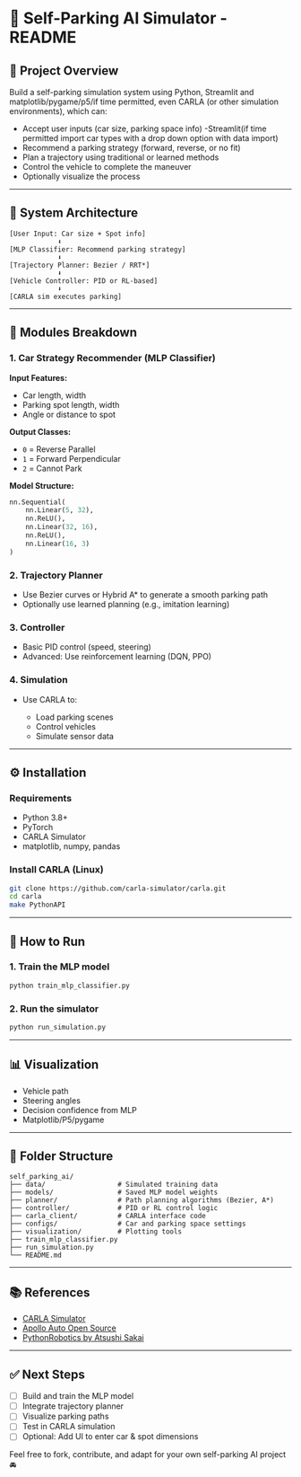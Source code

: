 # 🚗 Self-Parking AI Simulator - README

## 📌 Project Overview


Build a self-parking simulation system using Python, Streamlit and matplotlib/pygame/p5/if time permitted, even CARLA (or other simulation environments), which can:

* Accept user inputs (car size, parking space info) -Streamlit(if time permitted import car types with a drop down option with data import)
* Recommend a parking strategy (forward, reverse, or no fit)
* Plan a trajectory using traditional or learned methods
* Control the vehicle to complete the maneuver
* Optionally visualize the process

---

## 🧱 System Architecture

```text
[User Input: Car size + Spot info]
            ⬇
[MLP Classifier: Recommend parking strategy]
            ⬇
[Trajectory Planner: Bezier / RRT*]  
            ⬇
[Vehicle Controller: PID or RL-based]
            ⬇
[CARLA sim executes parking]
```

---

## 🧠 Modules Breakdown

### 1. Car Strategy Recommender (MLP Classifier)

**Input Features:**

* Car length, width
* Parking spot length, width
* Angle or distance to spot

**Output Classes:**

* `0` = Reverse Parallel
* `1` = Forward Perpendicular
* `2` = Cannot Park

**Model Structure:**

```python
nn.Sequential(
    nn.Linear(5, 32),
    nn.ReLU(),
    nn.Linear(32, 16),
    nn.ReLU(),
    nn.Linear(16, 3)
)
```

### 2. Trajectory Planner

* Use Bezier curves or Hybrid A\* to generate a smooth parking path
* Optionally use learned planning (e.g., imitation learning)

### 3. Controller

* Basic PID control (speed, steering)
* Advanced: Use reinforcement learning (DQN, PPO)

### 4. Simulation

* Use CARLA to:

  * Load parking scenes
  * Control vehicles
  * Simulate sensor data

---

## ⚙️ Installation

### Requirements

* Python 3.8+
* PyTorch
* CARLA Simulator
* matplotlib, numpy, pandas

### Install CARLA (Linux)

```bash
git clone https://github.com/carla-simulator/carla.git
cd carla
make PythonAPI
```

---

## 🚀 How to Run

### 1. Train the MLP model

```bash
python train_mlp_classifier.py
```

### 2. Run the simulator

```bash
python run_simulation.py
```

---

## 📊 Visualization

* Vehicle path
* Steering angles
* Decision confidence from MLP
* Matplotlib/P5/pygame
---

## 📁 Folder Structure

```
self_parking_ai/
├── data/                  # Simulated training data
├── models/                # Saved MLP model weights
├── planner/               # Path planning algorithms (Bezier, A*)
├── controller/            # PID or RL control logic
├── carla_client/          # CARLA interface code
├── configs/               # Car and parking space settings
├── visualization/         # Plotting tools
├── train_mlp_classifier.py
├── run_simulation.py
└── README.md
```

---

## 📚 References

* [CARLA Simulator](https://carla.org/)
* [Apollo Auto Open Source](https://github.com/ApolloAuto/apollo)
* [PythonRobotics by Atsushi Sakai](https://github.com/AtsushiSakai/PythonRobotics)

---

## ✅ Next Steps

* [ ] Build and train the MLP model
* [ ] Integrate trajectory planner
* [ ] Visualize parking paths
* [ ] Test in CARLA simulation
* [ ] Optional: Add UI to enter car & spot dimensions

Feel free to fork, contribute, and adapt for your own self-parking AI project 🚘
